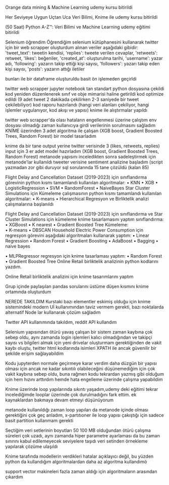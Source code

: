 Orange data mining & Machine Learning udemy kursu bitirildi

Her Seviyeye Uygun Uçtan Uca Veri Bilimi, Knime ile udemy kursu bitirildi

(50 Saat) Python A-Z™: Veri Bilimi ve Machine Learning udemy eğitimi bitirildi

Selenium öğrendim
Öğrendiğim selenium kütüphanesini kullanarak twitter için bir web scrapper oluşturdum
alınan veriler aşağıdaki gibidir:
                    'tweet_text': tweetin kendisi,
                    'replies': tweete verilen cevaplar,
                    'retweets': retweet,
                    'likes': beğeniler,
                    'created_at': oluşturulma tarihi,
                    'username': yazar adı,
                    'following': yazarın takip ettiği kişi sayısı,
                    'followers': yazarı takip eden kişi sayısı,
                    'posts': yazarın attığı iletiler

bunları ile bir dataframe oluşturuldu
basit ön işlemeden geçirldi

twitter web scrapper jupyter notebook tan standart python dosyasına çekildi
kod yeniden düzenlenerek sınıf ve obje mimarisi haline getirildi
kod optimize edildi (9 adet tweet 2 dakikada çekilirken 2-3 saniyede bir tweet çekilebiliyor) 
kod raporu hazırlandı (hangi veri alanları çekiliyor, hangi işlemler uygulanıyor, kod akışı ve yapısı)
knime ile alıştırmalar yapıldı



twitter web scrapper'da olası hataların engellenmesi üzerine çalıştım
env dosyası olmadığı zaman kullanıcıya girdi verilerinin sorulmasını sağladım
KNİME üzerinden 3 adet algoritma ile çalışan (XGB boost, Gradient Boosted Trees, Random Forest) bir model tasarladım 

knime da bir tane output yerine twitter verisinde 3 (likes, retweets, replies) input için 3 er adet model hazırladım  (XGB boost, Gradient Boosted Trees, Random Forest)
metanode yapısını inceledikten sonra sadeleştirmek için metanode'lar kullanıldı
tweeter verisine sentiment analizine başladım (script yazmadan zor gibi duruyor
sql sorularında 15 tane çözüldü (kalan 85)



Flight Delay and Cancellation Dataset (2019-2023) için sınıflandırma görevinin python kısmı tamamlandı kullanılan algoritmalar:
•	KNN
•	XGB
•	LogisticRegression
•	SVM
•	RandomForest
•	NaiveBayes
Star Cluster Simulations için Kümeleme çalışmasının python kısmı tamamlandı kullanılan algoritmalar:
•	K-means
•	Hierarchical
Regresyon ve Birliktelik analizi çalışmalarına başlanıldı


Flight Delay and Cancellation Dataset (2019-2023) için sınıflandırma ve Star Cluster Simulations için kümeleme knime tasarlamasını yaptım
sınıflandırma:
•	XGBoost
•	K nearest
•	Gradient Boosted Tree
Kümeleme:  
•	K-means
•	DBSCAN
Household Electric Power Consumption için regresyon görevini aşağıdaki algoritmaları kullanarak yaptım:
•	Linear Regression
•	Random Forest
•	Gradient Boosting
•	AdaBoost
•	Bagging 
•	naive bayes

•	MLPRegressor
regresyon için knime tasarlaması yaptım:
•	Random Forest
•	Gradient Boosted Tree
Online Retail birliktelik analizinin python kodlarını yazdım.

Online Retail birliktelik analizini için knime tasarımlarını yaptım

Grup içinde paylaşılan pandas sorularını üstüme düşen kısmını knime ortamında oluşturdum

NEREDE TAKILDIM
Kurstaki bazı elementler eskimiş olduğu için knime sistemindeki modern Uİ kullanımından taviz vermem gerekti, bazı noktalarda alternatif Node lar kullanarak çözüm sağladım

Twıtter API kullanımında takıldım, reddit API kullandım 

Selenium yapısından ötürü yavaş çalışan bir sistem zaman kaybına çok sebep oldu, aynı zamanda login işlemleri kalıcı olmadığından ve takipçi sayısı vs bilgileri almak için yeni drivelar oluşturmam gerektiğinden de vakit kaybı oluştu, twitter html kodlarında isimleri XPATH ile ancak güvenilir bir şekilde erişim sağlayabildim

Kodu jupyterden normale geçirmeye karar verdim daha düzgün bir yapısı olması için ancak ne kadar sıkıntılı olabileceğini düşünemediğim için çok vakit kaybına sebep oldu, buna rağmen kodu tekrardan yazmış gibi olduğum için hem hızını arttırdım hemde hata engelleme üzerinde çalışma yapabildim

Knime üzerinde loop yapılarında sıkıntı yaşadım,udemy deki eğitimi tekrar incelediğimde looplar üzerinde çok durulmadığını fark ettim. ek kaynaklardan bakmaya devam etmeyi düşünüyorum

metanode kullanıldığı zaman loop yapıları da metanode içinde olması gerektiğini çok geç anladım, x-partıtıoner ile loop yapısı çakıştığı için sadece basit partition kullanmam gerekti 

Seçtiğim veri setlerinin boyutları 50 100 MB olduğundan ötürü çalışma süreleri çok uzadı, aynı zamanda hiper parametre ayarlaması da bu zaman sınırını kabul edilemeyecek seviyelere taşıdı veri setinden örnekleme yapılarak çözüme ulaşıldı

Knime tarafında modellerin verdikleri hatalar açıklayıcı değil,
bu yüzden python da kullandığım algoritmalardan daha az algoritma kullandımö

support vector makineleri fazla zaman aldığı için algoritmaların 
arasından çıkardım

